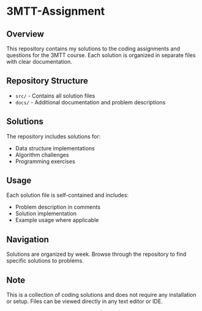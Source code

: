 # 3MTT-Assignment

## Overview

This repository contains my solutions to the coding assignments and questions for the 3MTT course. Each solution is organized in separate files with clear documentation.

## Repository Structure

- `src/` - Contains all solution files
- `docs/` - Additional documentation and problem descriptions

## Solutions

The repository includes solutions for:

- Data structure implementations
- Algorithm challenges
- Programming exercises

## Usage

Each solution file is self-contained and includes:

- Problem description in comments
- Solution implementation
- Example usage where applicable

## Navigation

Solutions are organized by week. Browse through the repository to find specific solutions to problems.

## Note

This is a collection of coding solutions and does not require any installation or setup. Files can be viewed directly in any text editor or IDE.
